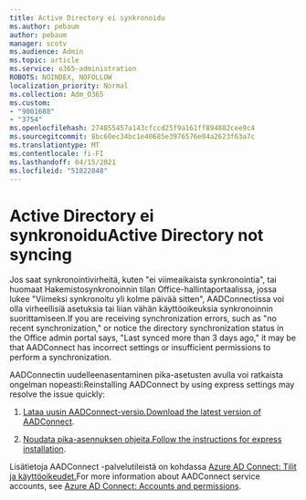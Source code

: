 ```yaml
---
title: Active Directory ei synkronoidu
ms.author: pebaum
author: pebaum
manager: scotv
ms.audience: Admin
ms.topic: article
ms.service: o365-administration
ROBOTS: NOINDEX, NOFOLLOW
localization_priority: Normal
ms.collection: Adm_O365
ms.custom:
- "9001688"
- "3754"
ms.openlocfilehash: 274855457a143cfccd25f9a161ff894882cee9c4
ms.sourcegitcommit: 8bc60ec34bc1e40685e3976576e04a2623f63a7c
ms.translationtype: MT
ms.contentlocale: fi-FI
ms.lasthandoff: 04/15/2021
ms.locfileid: "51822848"
---
```

# <a name="active-directory-not-syncing"></a><span data-ttu-id="d4c05-102">Active Directory ei synkronoidu</span><span class="sxs-lookup"><span data-stu-id="d4c05-102">Active Directory not syncing</span></span>

<span data-ttu-id="d4c05-103">Jos saat synkronointivirheitä, kuten "ei viimeaikaista synkronointia", tai huomaat Hakemistosynkronoinnin tilan Office-hallintaportaalissa, jossa lukee "Viimeksi synkronoitu yli kolme päivää sitten", AADConnectissa voi olla virheellisiä asetuksia tai liian vähän käyttöoikeuksia synkronoinnin suorittamiseen.</span><span class="sxs-lookup"><span data-stu-id="d4c05-103">If you are receiving synchronization errors, such as "no recent synchronization," or notice the directory synchronization status in the Office admin portal says, "Last synced more than 3 days ago," it may be that AADConnect has incorrect settings or insufficient permissions to perform a synchronization.</span></span>  

<span data-ttu-id="d4c05-104">AADConnectin uudelleenasentaminen pika-asetusten avulla voi ratkaista ongelman nopeasti:</span><span class="sxs-lookup"><span data-stu-id="d4c05-104">Reinstalling AADConnect by using express settings may resolve the issue quickly:</span></span>

1. <span data-ttu-id="d4c05-105">[Lataa uusin AADConnect-versio.](https://go.microsoft.com/fwlink/?LinkId=615771)</span><span class="sxs-lookup"><span data-stu-id="d4c05-105">[Download the latest version of AADConnect](https://go.microsoft.com/fwlink/?LinkId=615771).</span></span>

2. <span data-ttu-id="d4c05-106">[Noudata pika-asennuksen ohjeita.](https://docs.microsoft.com/azure/active-directory/hybrid/how-to-connect-install-express)</span><span class="sxs-lookup"><span data-stu-id="d4c05-106">[Follow the instructions for express installation](https://docs.microsoft.com/azure/active-directory/hybrid/how-to-connect-install-express).</span></span>

<span data-ttu-id="d4c05-107">Lisätietoja AADConnect -palvelutileistä on kohdassa [Azure AD Connect: Tilit ja käyttöoikeudet.](https://docs.microsoft.com/azure/active-directory/hybrid/reference-connect-accounts-permissions)</span><span class="sxs-lookup"><span data-stu-id="d4c05-107">For more information about AADConnect service accounts, see [Azure AD Connect: Accounts and permissions](https://docs.microsoft.com/azure/active-directory/hybrid/reference-connect-accounts-permissions).</span></span>
